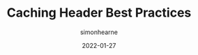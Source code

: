 ---
author: simonhearne
date: 2022-01-27
tags:
  - performance
  - caching
  - best-practices
target_url: https://simonhearne.com/2022/caching-header-best-practices/
title: Caching Header Best Practices
---